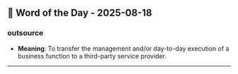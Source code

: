 ## 📅 Word of the Day - 2025-08-18

### **outsource**
- **Meaning**: To transfer the management and/or day-to-day execution of a business function to a third-party service provider.

---
